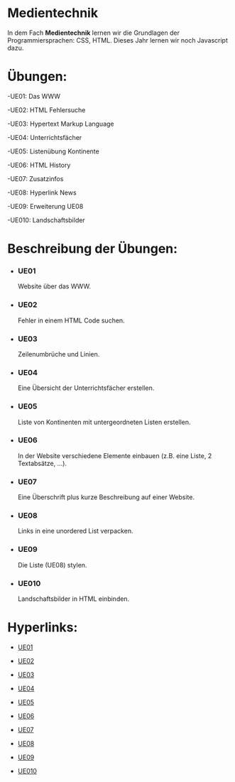 
# **Medientechnik**

In dem Fach **Medientechnik** lernen wir die Grundlagen der Programmiersprachen: CSS, HTML.
Dieses Jahr lernen wir noch Javascript dazu.


# Übungen: #

-UE01: Das WWW

-UE02: HTML Fehlersuche

-UE03: Hypertext Markup Language

-UE04: Unterrichtsfächer

-UE05: Listenübung Kontinente

-UE06: HTML History

-UE07: Zusatzinfos

-UE08: Hyperlink News

-UE09: Erweiterung UE08

-UE010: Landschaftsbilder

# Beschreibung der Übungen: #

- ### UE01 ###
  Website über das WWW.

- ### UE02 ###
  Fehler in einem HTML Code suchen.

- ### UE03 ###
  Zeilenumbrüche und Linien.
  
- ### UE04 ###
  Eine Übersicht der Unterrichtsfächer erstellen.

- ### UE05 ###
  Liste von Kontinenten mit untergeordneten Listen erstellen.

- ### UE06 ###
  In der Website verschiedene Elemente einbauen (z.B. eine Liste, 2 Textabsätze, ...).

- ### UE07 ###
  Eine Überschrift plus kurze Beschreibung auf einer Website.

- ### UE08 ###
  Links in eine unordered List verpacken.

- ### UE09 ###
  Die Liste (UE08) stylen.

- ### UE010 ###
  Landschaftsbilder in HTML einbinden.


# Hyperlinks: #

- [UE01](https://github.com/it210175/MedientechnikMichaelSt/edit/main/UE01/UE01.html)

- [UE02](https://github.com/it210175/MedientechnikMichaelSt/edit/main/UE02/UE2_Fehlersuche_Angabe.html)

- [UE03](https://github.com/it210175/MedientechnikMichaelSt/edit/main/UE03/UE3_HTML_Stuetzner.html)

- [UE04](https://github.com/it210175/MedientechnikMichaelSt/edit/main/UE04/UE4_Unterrichtsfaecher_Stuetzner.html)

- [UE05](https://github.com/it210175/MedientechnikMichaelSt/edit/main/UE05/UE5_Kontinente_Stuetzner.html)

- [UE06](https://github.com/it210175/MedientechnikMichaelSt/edit/main/UE06/UE6_History_Stuetzner.html)

- [UE07](https://github.com/it210175/MedientechnikMichaelSt/edit/main/UE07/Uebung7_Zusatzinfos.html)

- [UE08](https://github.com/it210175/MedientechnikMichaelSt/edit/main/UE08/UE8_Hyperlinks.html)

- [UE09](https://github.com/it210175/MedientechnikMichaelSt/edit/main/UE09/UE8.2_Links_and_List.html)

- [UE010](https://github.com/it210175/MedientechnikMichaelSt/edit/main/UE010/UE10_Landschaftsbilder_Stuetzner.html)











